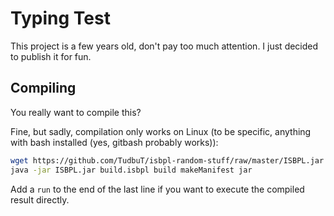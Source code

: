 # Typing Test

This project is a few years old, don't pay too much attention. I just decided to publish it for fun.

## Compiling

You really want to compile this?

Fine, but sadly, compilation only works on Linux (to be specific, anything with bash installed (yes, gitbash probably works)):

```sh
wget https://github.com/TudbuT/isbpl-random-stuff/raw/master/ISBPL.jar
java -jar ISBPL.jar build.isbpl build makeManifest jar
```

Add a `run` to the end of the last line if you want to execute the compiled result directly.
